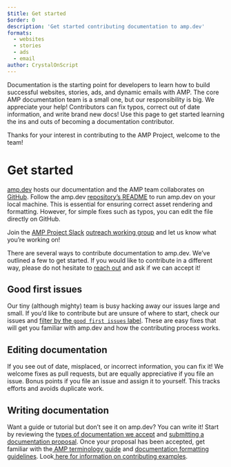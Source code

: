 ```yaml
---
$title: Get started 
$order: 0
description: 'Get started contributing documentation to amp.dev'
formats:
  - websites
  - stories
  - ads
  - email
author: CrystalOnScript
---
```


Documentation is the starting point for developers to learn how to build successful websites, stories, ads, and dynamic emails with AMP. The core AMP documentation team is a small one, but our responsibility is big. We appreciate your help! Contributors can fix typos, correct out of date information, and write brand new docs! Use this page to get started learning the ins and outs of becoming a documentation contributor. 

Thanks for your interest in contributing to the AMP Project, welcome to the team! 

# Get started

[amp.dev](https://amp.dev/) hosts our documentation and the AMP team collaborates on [GitHub](https://github.com/ampproject). Follow the amp.dev [repository’s README](https://github.com/ampproject/amp.dev) to run amp.dev on your local machine. This is essential for ensuring correct asset rendering and formatting. However, for simple fixes such as typos, you can edit the file directly on GitHub.

Join the [AMP Project Slack](https://docs.google.com/forms/d/e/1FAIpQLSd83J2IZA6cdR6jPwABGsJE8YL4pkypAbKMGgUZZriU7Qu6Tg/viewform?fbzx=4406980310789882877) [outreach working group](https://github.com/ampproject/wg-outreach) and let us know what you’re working on! 

There are several ways to contribute documentation to amp.dev. We’ve outlined a few to get started. If you would like to contribute in a different way, please do not hesitate to [reach out](https://github.com/ampproject/wg-outreach) and ask if we can accept it! 

## Good first issues

Our tiny (although mighty) team is busy hacking away our issues large and small. If you’d like to contribute but are unsure of where to start, check our issues and [filter by the `good first issues` label](https://github.com/ampproject/amp.dev/labels/good%20first%20issue). These are easy fixes that will get you familiar with amp.dev and how the contributing process works.

## Editing documentation  

If you see out of date, misplaced, or incorrect information, you can fix it! We welcome fixes as pull requests, but are equally appreciative if you file an issue. Bonus points if you file an issue and assign it to yourself. This tracks efforts and avoids duplicate work.

## Writing documentation  

Want a guide or tutorial but don’t see it on amp.dev? You can write it! Start by reviewing the [types of documentation we accept](https://docs.google.com/document/d/1C3ZyrqybWkL7co0BzC5fkgGjaT1Bv1uvrDYFFmZ26NQ/edit) and [submitting a documentation proposal](https://docs.google.com/document/d/1crPU7KoFYqpXAewYzbQm7RkU7hz-UiYEcqE8cso7Yc4/edit#heading=h.vg7gibbb5yw). Once your proposal has been accepted, get familiar with the[ AMP terminology guide](formatting.md?format=websites) and [documentation formatting guidelines](https://docs.google.com/document/d/1esM3fMlh_n8chjAyPYm6ljDjb2j0wjBHUqJuIFAP01g/edit#heading=h.4poc86duk583). Look[ here for information on contributing examples](https://github.com/ampproject/amp.dev/blob/future/contributing/samples.md). 